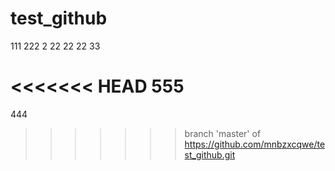 # test_github
111
222
2
22
22
22
33

<<<<<<< HEAD
555
=======
444
>>>>>>> branch 'master' of https://github.com/mnbzxcqwe/test_github.git
